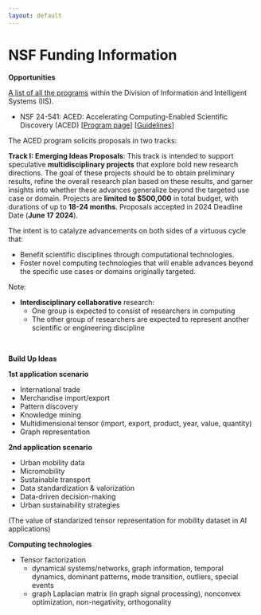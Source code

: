 ```yaml
---
layout: default
---
```


# NSF Funding Information

**Opportunities**

[A list of all the programs](https://www.nsf.gov/funding/programs.jsp?org=IIS) within the Division of Information and Intelligent Systems (IIS).

- NSF 24-541: ACED: Accelerating Computing-Enabled Scientific Discovery (ACED) [[Program page](https://new.nsf.gov/funding/opportunities/aced-accelerating-computing-enabled-scientific)] [[Guidelines](https://new.nsf.gov/funding/opportunities/aced-accelerating-computing-enabled-scientific/nsf24-541/solicitation)]

The ACED program solicits proposals in two tracks:

**Track I: Emerging Ideas Proposals**: This track is intended to support speculative **multidisciplinary projects** that explore bold new research directions. The goal of these projects should be to obtain preliminary results, refine the overall research plan based on these results, and garner insights into whether these advances generalize beyond the targeted use case or domain. Projects are **limited to $500,000** in total budget, with durations of up to **18-24 months**. Proposals accepted in 2024 Deadline Date (**June 17 2024**).

The intent is to catalyze advancements on both sides of a virtuous cycle that:

- Benefit scientific disciplines through computational technologies.
- Foster novel computing technologies that will enable advances beyond the specific use cases or domains originally targeted.

Note:

- **Interdisciplinary collaborative** research:
  - One group is expected to consist of researchers in computing
  - The other group of researchers are expected to represent another scientific or engineering discipline

<br>

**Build Up Ideas**

**1st application scenario**

- International trade
- Merchandise import/export
- Pattern discovery
- Knowledge mining
- Multidimensional tensor (import, export, product, year, value, quantity)
- Graph representation

**2nd application scenario**

- Urban mobility data
- Micromobility
- Sustainable transport
- Data standardization & valorization
- Data-driven decision-making
- Urban sustainability strategies

(The value of standarized tensor representation for mobility dataset in AI applications)

**Computing technologies**

- Tensor factorization
  - dynamical systems/networks, graph information, temporal dynamics, dominant patterns, mode transition, outliers, special events
  - graph Laplacian matrix (in graph signal processing), nonconvex optimization, non-negativity, orthogonality



<br>
